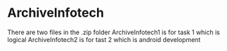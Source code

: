 # ArchiveInfotech

There are two files in the .zip folder 
ArchiveInfotech1 is for task 1 which is logical 
ArchiveInfotech2 is for tast 2 which is android development 
